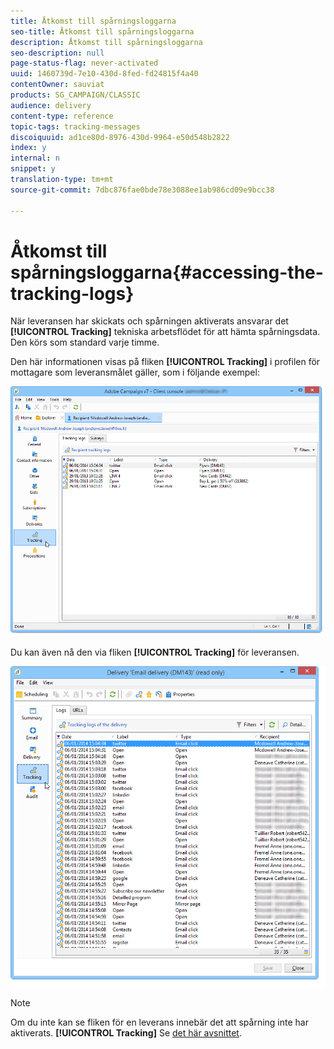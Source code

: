 ```yaml
---
title: Åtkomst till spårningsloggarna
seo-title: Åtkomst till spårningsloggarna
description: Åtkomst till spårningsloggarna
seo-description: null
page-status-flag: never-activated
uuid: 1460739d-7e10-430d-8fed-fd24815f4a40
contentOwner: sauviat
products: SG_CAMPAIGN/CLASSIC
audience: delivery
content-type: reference
topic-tags: tracking-messages
discoiquuid: ad1ce80d-8976-430d-9964-e50d548b2822
index: y
internal: n
snippet: y
translation-type: tm+mt
source-git-commit: 7dbc876fae0bde78e3088ee1ab986cd09e9bcc38

---
```



# Åtkomst till spårningsloggarna{#accessing-the-tracking-logs}

När leveransen har skickats och spårningen aktiverats ansvarar det **[!UICONTROL Tracking]** tekniska arbetsflödet för att hämta spårningsdata. Den körs som standard varje timme.

Den här informationen visas på fliken **[!UICONTROL Tracking]** i profilen för mottagare som leveransmålet gäller, som i följande exempel:

![](assets/s_ncs_user_select_tracking_tab_from_recipient.png)

Du kan även nå den via fliken **[!UICONTROL Tracking]** för leveransen.

![](assets/s_ncs_user_select_tracking_tab_from_del.png)

>[!NOTE]
>
>Om du inte kan se fliken för en leverans innebär det att spårning inte har aktiverats. **[!UICONTROL Tracking]** Se [det här avsnittet](../../delivery/using/how-to-configure-tracked-links.md).
